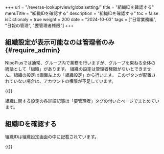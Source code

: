 +++
url = "/reverse-lookup/view/globalsetting/"
title = "組織IDを確認する"
menuTitle = "組織IDを確認する"
description = "組織IDを確認する"
toc = false
isDictionaly = true
weight = 200
date = "2024-10-03"
tags = ["日常業務編", "日報の管理", "要管理者権限"]
+++

## 組織設定が表示可能なのは管理者のみ{#require_admin}

NipoPlusでは通常、グループ内で業務を行いますが、グループを束ねる全体の統括として「組織」があります。
組織の設定は管理者権限がないとできません。組織の設定は画面左上の「組織設定」から行います。
このボタンが配置されていない場合は、アカウントの権限が不足しています。

{{<icatch filename="img/sosiki" msg="組織ボタンを押すと組織設定です" alice="ok">}}

組織に関する設定の各詳細記事は「要管理者」タグの付いたページでまとめています。

## 組織IDを確認する

組織IDは組織設定画面の中に記載されています。

{{<iTablet filename="img/orgid" msg="組織ボタンを押すと組織設定です" alice="ok">}}
